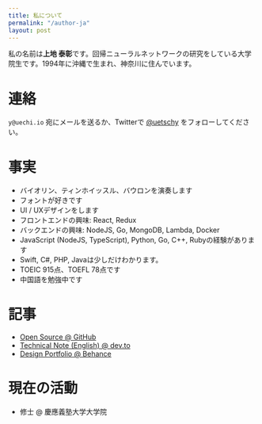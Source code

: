 ```yaml
---
title: 私について
permalink: "/author-ja"
layout: post
---
```


私の名前は**上地 泰彰**です。回帰ニューラルネットワークの研究をしている大学院生です。1994年に沖縄で生まれ、神奈川に住んでいます。

# 連絡

 `y@uechi.io` 宛にメールを送るか、Twitterで [@uetschy](https://twitter.com/uetschy) をフォローしてください。

# 事実

- バイオリン、ティンホイッスル、バウロンを演奏します
- フォントが好きです
- UI / UXデザインをします
- フロントエンドの興味: React, Redux
- バックエンドの興味: NodeJS, Go, MongoDB, Lambda, Docker
- JavaScript (NodeJS, TypeScript), Python, Go, C++, Rubyの経験があります
- Swift, C#, PHP, Javaは少しだけわかります。
- TOEIC 915点、TOEFL 78点です
- 中国語を勉強中です

# 記事

- [Open Source @ GitHub](https://github.com/uetchy)
- [Technical Note (English) @ dev.to](https://dev.to/uetchy)
- [Design Portfolio @ Behance](https://www.behance.net/uechi)

# 現在の活動

- 修士 @ 慶應義塾大学大学院
